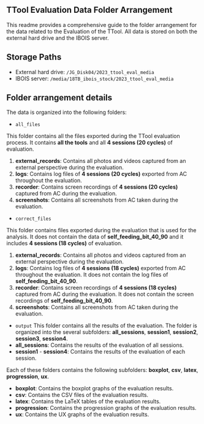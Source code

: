 
## TTool Evaluation Data Folder Arrangement
This readme provides a comprehensive guide to the folder arrangement for the data related to the Evaluation of the TTool. 
All data is stored on both the external hard drive and the IBOIS server.

## Storage Paths
- External hard drive: `/JG_Disk04/2023_ttool_eval_media`
- IBOIS server: `/media/18TB_ibois_stock/2023_ttool_eval_media`

## Folder arrangement details
The data is organized into the following folders:

- ```all_files``` 

This folder contains all the files exported during the TTool evaluation process. 
It contains **all the tools** and all **4 sessions (20 cycles)** of evaluation. 

1. **external_records**: Contains all photos and videos captured from an external perspective during the evaluation.
2. **logs**: Contains log files of **4 sessions (20 cycles)** exported from AC throughout the evaluation.
3. **recorder**: Contains screen recordings of **4 sessions (20 cycles)** captured from AC during the evaluation.
4. **screenshots**: Contains all screenshots from AC taken during the evaluation.

- ```correct_files``` 

This folder contains files exported during the evaluation that is used for the analysis. 
It does not contain the data of **self_feeding_bit_40_90** and it includes **4 sessions (18 cycles)** of evaluation. 

1. **external_records**: Contains all photos and videos captured from an external perspective during the evaluation.
2. **logs**: Contains log files of **4 sessions (18 cycles)** exported from AC throughout the evaluation.
It does not contain the log files of **self_feeding_bit_40_90**. 
3. **recorder**: Contains screen recordings of **4 sessions (18 cycles)** captured from AC during the evaluation.
It does not contain the screen recordings of **self_feeding_bit_40_90**.
4. **screenshots**: Contains all screenshots from AC taken during the evaluation.

- ```output``` 
This folder contains all the results of the evaluation. 
The folder is organized into the several subfolders: **all_sessions**, **session1**, **session2**, **session3**, **session4**.
- **all_sessions**: Contains the results of the evaluation of all sessions.
- **session1** - **session4**: Contains the results of the evaluation of each session.

Each of these folders contains the following subfolders: **boxplot**, **csv**, **latex**, **progression**, **ux**.
- **boxplot**: Contains the boxplot graphs of the evaluation results.
- **csv**: Contains the CSV files of the evaluation results.
- **latex**: Contains the LaTeX tables of the evaluation results.
- **progression**: Contains the progression graphs of the evaluation results.
- **ux**: Contains the UX graphs of the evaluation results.

